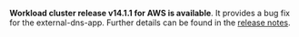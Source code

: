 **Workload cluster release v14.1.1 for AWS is available**. It provides a bug fix for the external-dns-app. Further details can be found in the [release notes](https://docs.giantswarm.io/changes/workload-cluster-releases-aws/releases/aws-v14.1.1/).

